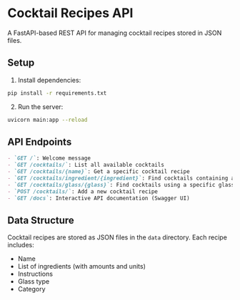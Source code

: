 # Cocktail Recipes API

A FastAPI-based REST API for managing cocktail recipes stored in JSON files.

## Setup

1. Install dependencies:
```bash
pip install -r requirements.txt
```

2. Run the server:
```bash
uvicorn main:app --reload
```

## API Endpoints

```markdown
- `GET /`: Welcome message
- `GET /cocktails/`: List all available cocktails
- `GET /cocktails/{name}`: Get a specific cocktail recipe
- `GET /cocktails/ingredient/{ingredient}`: Find cocktails containing a specific ingredient
- `GET /cocktails/glass/{glass}`: Find cocktails using a specific glass type
- `POST /cocktails/`: Add a new cocktail recipe
- `GET /docs`: Interactive API documentation (Swagger UI)

```

## Data Structure

Cocktail recipes are stored as JSON files in the `data` directory. Each recipe includes:
- Name
- List of ingredients (with amounts and units)
- Instructions
- Glass type
- Category